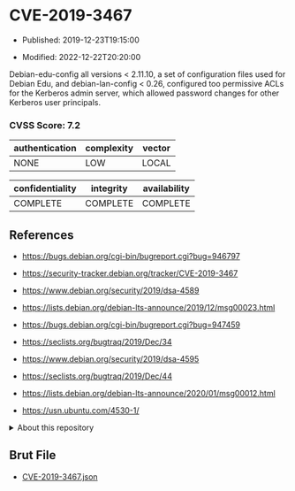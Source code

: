 # CVE-2019-3467

- Published: 2019-12-23T19:15:00

- Modified: 2022-12-22T20:20:00

Debian-edu-config all versions < 2.11.10, a set of configuration files used for Debian Edu, and debian-lan-config < 0.26, configured too permissive ACLs for the Kerberos admin server, which allowed password changes for other Kerberos user principals.

### CVSS Score: **7.2**

| authentication | complexity | vector |
| --- | --- | --- |
| NONE | LOW | LOCAL |

| confidentiality | integrity | availability |
| --- | --- | --- |
| COMPLETE | COMPLETE | COMPLETE |

## References

* https://bugs.debian.org/cgi-bin/bugreport.cgi?bug=946797

* https://security-tracker.debian.org/tracker/CVE-2019-3467

* https://www.debian.org/security/2019/dsa-4589

* https://lists.debian.org/debian-lts-announce/2019/12/msg00023.html

* https://bugs.debian.org/cgi-bin/bugreport.cgi?bug=947459

* https://seclists.org/bugtraq/2019/Dec/34

* https://www.debian.org/security/2019/dsa-4595

* https://seclists.org/bugtraq/2019/Dec/44

* https://lists.debian.org/debian-lts-announce/2020/01/msg00012.html

* https://usn.ubuntu.com/4530-1/

<details>
<summary>About this repository</summary> 

  This repository is part of the project [Live Hack CVE](https://github.com/Live-Hack-CVE). Main website can be found [www.live-hack.org](https://www.live-hack.org) 
  
  Made by [Sn0wAlice](https://github.com/Sn0wAlice) for the people that care about security and need to have a feed of the latest CVEs. Hope you enjoy it, don't forget to star the repo and follow me on [Twitter](https://twitter.com/Sn0wAlice) and [Github](https://github.com/Sn0wAlice). And that is my [personnal website](https://www.alice-snow.me/)

  - [Home Page](https://github.com/Live-Hack-CVE)
  - [Framework](https://github.com/Live-Hack-CVE/cve-framework)
  - [CVE database](https://github.com/Live-Hack-CVE/full_database)
  - [Changelog](https://github.com/Live-Hack-CVE/Changelog)
</details>

## Brut File

* [CVE-2019-3467.json](https://raw.githubusercontent.com/Live-Hack-CVE/full_database/main/cves/2019/CVE-2019-3467.json)

